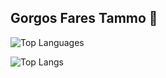 ## Gorgos Fares Tammo 👋

![Top Languages](https://github-readme-stats.vercel.app/api/top-langs/?username=Gorgostammos&layout=compact&cache_seconds=3600)

![Top Langs](https://github-readme-stats.vercel.app/api/top-langs/?username=Gorgostammos&langs_count=8&cache_seconds=3600)
















